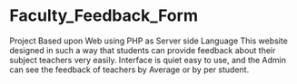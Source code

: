# Faculty_Feedback_Form
Project Based upon Web using PHP as Server side Language
This website designed in such a way that students can provide feedback about their subject teachers very easily.
Interface is quiet easy to use, and the Admin can see the feedback of teachers by Average or by per student.
